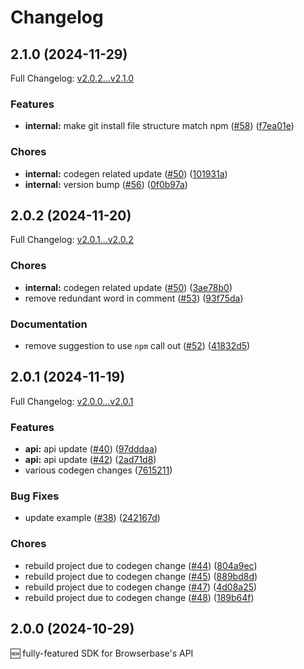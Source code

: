 # Changelog

## 2.1.0 (2024-11-29)

Full Changelog: [v2.0.2...v2.1.0](https://github.com/browserbase/sdk-node/compare/v2.0.2...v2.1.0)

### Features

* **internal:** make git install file structure match npm ([#58](https://github.com/browserbase/sdk-node/issues/58)) ([f7ea01e](https://github.com/browserbase/sdk-node/commit/f7ea01e8f1b5261dc0fb3db028ff3fc1bea004ed))


### Chores

* **internal:** codegen related update ([#50](https://github.com/browserbase/sdk-node/issues/50)) ([101931a](https://github.com/browserbase/sdk-node/commit/101931aed3555b911b5e96ba6cc7cab33f22c163))
* **internal:** version bump ([#56](https://github.com/browserbase/sdk-node/issues/56)) ([0f0b97a](https://github.com/browserbase/sdk-node/commit/0f0b97aab53c566075dadb8c91bd4ff1014dd54b))

## 2.0.2 (2024-11-20)

Full Changelog: [v2.0.1...v2.0.2](https://github.com/browserbase/sdk-node/compare/v2.0.1...v2.0.2)

### Chores

* **internal:** codegen related update ([#50](https://github.com/browserbase/sdk-node/issues/50)) ([3ae78b0](https://github.com/browserbase/sdk-node/commit/3ae78b0477cb19382fb37f66c36c8dfdd5c2c4ec))
* remove redundant word in comment ([#53](https://github.com/browserbase/sdk-node/issues/53)) ([93f75da](https://github.com/browserbase/sdk-node/commit/93f75da8176b3756133682ef622bd359f011832d))


### Documentation

* remove suggestion to use `npm` call out ([#52](https://github.com/browserbase/sdk-node/issues/52)) ([41832d5](https://github.com/browserbase/sdk-node/commit/41832d5220e500837950cfc565a6d40d03ff695a))

## 2.0.1 (2024-11-19)

Full Changelog: [v2.0.0...v2.0.1](https://github.com/browserbase/sdk-node/compare/v2.0.0...v2.0.1)

### Features

* **api:** api update ([#40](https://github.com/browserbase/sdk-node/issues/40)) ([97dddaa](https://github.com/browserbase/sdk-node/commit/97dddaa2729f64c4d1dbf20bebf7c243e3fb723b))
* **api:** api update ([#42](https://github.com/browserbase/sdk-node/issues/42)) ([2ad71d8](https://github.com/browserbase/sdk-node/commit/2ad71d8e96157370ec64619568d185805dcc97a2))
* various codegen changes ([7615211](https://github.com/browserbase/sdk-node/commit/7615211d48d953fe0833d35a3986f24673659840))


### Bug Fixes

* update example ([#38](https://github.com/browserbase/sdk-node/issues/38)) ([242167d](https://github.com/browserbase/sdk-node/commit/242167d2a82a6239fda100ad014436c9ee77a1de))


### Chores

* rebuild project due to codegen change ([#44](https://github.com/browserbase/sdk-node/issues/44)) ([804a9ec](https://github.com/browserbase/sdk-node/commit/804a9ec93ae35b48c6c7d89948a4146abf5ab8cc))
* rebuild project due to codegen change ([#45](https://github.com/browserbase/sdk-node/issues/45)) ([889bd8d](https://github.com/browserbase/sdk-node/commit/889bd8d94a245a1f9e26dc6877b045fc5bcbae0a))
* rebuild project due to codegen change ([#47](https://github.com/browserbase/sdk-node/issues/47)) ([4d08a25](https://github.com/browserbase/sdk-node/commit/4d08a25596cf991be1576d10fa9801cb057b157b))
* rebuild project due to codegen change ([#48](https://github.com/browserbase/sdk-node/issues/48)) ([189b64f](https://github.com/browserbase/sdk-node/commit/189b64fca8fe9ee76ff0b888108cd276f0387ad3))

## 2.0.0 (2024-10-29)

🆕 fully-featured SDK for Browserbase's API
